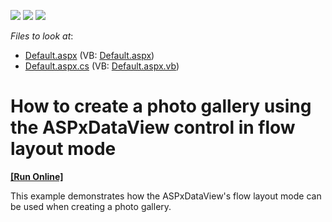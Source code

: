 <!-- default badges list -->
![](https://img.shields.io/endpoint?url=https://codecentral.devexpress.com/api/v1/VersionRange/128563880/13.1.12%2B)
[![](https://img.shields.io/badge/Open_in_DevExpress_Support_Center-FF7200?style=flat-square&logo=DevExpress&logoColor=white)](https://supportcenter.devexpress.com/ticket/details/E1089)
[![](https://img.shields.io/badge/📖_How_to_use_DevExpress_Examples-e9f6fc?style=flat-square)](https://docs.devexpress.com/GeneralInformation/403183)
<!-- default badges end -->
<!-- default file list -->
*Files to look at*:

* [Default.aspx](./CS/Default.aspx) (VB: [Default.aspx](./VB/Default.aspx))
* [Default.aspx.cs](./CS/Default.aspx.cs) (VB: [Default.aspx.vb](./VB/Default.aspx.vb))
<!-- default file list end -->
# How to create a photo gallery using the ASPxDataView control in flow layout mode
<!-- run online -->
**[[Run Online]](https://codecentral.devexpress.com/e1089/)**
<!-- run online end -->


<p>This example demonstrates how the ASPxDataView's flow layout mode can be used when creating a photo gallery.</p>

<br/>


